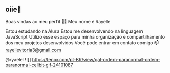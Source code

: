 ## oiie👋

Boas vindas ao meu perfil 💙💙
Meu nome é Rayelle 

Estou estudando na Alura
Estou me desenvolvendo na linguagem JavaScript
Utilizo esse espaço para minha organização e compartilhamento dos meu projetos desenvolvidos
Você pode entrar em contato comigo 📫
rayellevitoria3@gmail.com

@ryaelel
! [] https://tenor.com/pt-BR/view/gal-ordem-paranormal-ordem-paranormal-cellbit-gif-24101087

